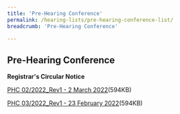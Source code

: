 ```yaml
---
title: 'Pre-Hearing Conference'
permalink: /hearing-lists/pre-hearing-conference-list/
breadcrumb: 'Pre-Hearing Conference'

---
```



Pre-Hearing Conference
---

**Registrar's Circular Notice**

[PHC 02/2022_Rev1 - 2 March 2022](/files/Phc022022_Rev1-02Mar2022.pdf)(594KB)

[PHC 03/2022_Rev1 - 23 February 2022](/files/Phc032022_Rev1-23Feb2022.pdf)(594KB)
